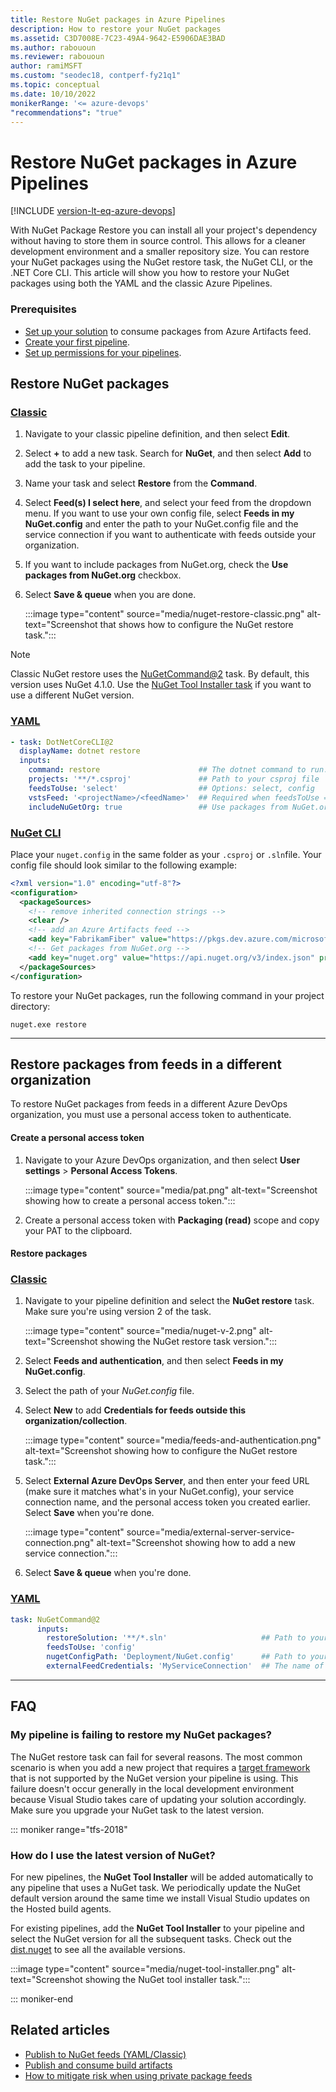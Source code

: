 ```yaml
---
title: Restore NuGet packages in Azure Pipelines
description: How to restore your NuGet packages
ms.assetid: C3D7008E-7C23-49A4-9642-E5906DAE3BAD
ms.author: rabououn
ms.reviewer: rabououn
author: ramiMSFT
ms.custom: "seodec18, contperf-fy21q1"
ms.topic: conceptual
ms.date: 10/10/2022
monikerRange: '<= azure-devops'
"recommendations": "true"
---
```


# Restore NuGet packages in Azure Pipelines

[!INCLUDE [version-lt-eq-azure-devops](../../includes/version-lt-eq-azure-devops.md)]

With NuGet Package Restore you can install all your project's dependency without having to store them in source control. This allows for a cleaner development environment and a smaller repository size. You can restore your NuGet packages using the NuGet restore task, the NuGet CLI, or the .NET Core CLI. This article will show you how to restore your NuGet packages using both the YAML and the classic Azure Pipelines.

### Prerequisites

- [Set up your solution](../../artifacts/nuget/consume.md) to consume packages from Azure Artifacts feed.
- [Create your first pipeline](../create-first-pipeline.md).
- [Set up permissions for your pipelines](../../artifacts/feeds/feed-permissions.md#pipelines-permissions).

## Restore NuGet packages

### [Classic](#tab/classic/)

1. Navigate to your classic pipeline definition, and then select **Edit**.

1. Select **+** to add a new task. Search for **NuGet**, and then select **Add** to add the task to your pipeline.

1. Name your task and select **Restore** from the **Command**.

1. Select **Feed(s) I select here**, and select your feed from the dropdown menu. If you want to use your own config file, select **Feeds in my NuGet.config** and enter the path to your NuGet.config file and the service connection if you want to authenticate with feeds outside your organization.

1. If you want to include packages from NuGet.org, check the **Use packages from NuGet.org** checkbox.

1. Select **Save & queue** when you are done.

    :::image type="content" source="media/nuget-restore-classic.png" alt-text="Screenshot that shows how to configure the NuGet restore task.":::

> [!NOTE]
> Classic NuGet restore uses the [NuGetCommand@2](../tasks/package/nuget.md) task. By default, this version uses NuGet 4.1.0. Use the [NuGet Tool Installer task](../tasks/tool/nuget.md) if you want to use a different NuGet version.

### [YAML](#tab/yaml/)

```YAML
- task: DotNetCoreCLI@2
  displayName: dotnet restore
  inputs:
    command: restore                      ## The dotnet command to run. Options: build, push, pack, restore, run, test, and custom.
    projects: '**/*.csproj'               ## Path to your csproj file
    feedsToUse: 'select'                  ## Options: select, config
    vstsFeed: '<projectName>/<feedName>'  ## Required when feedsToUse == Select
    includeNuGetOrg: true                 ## Use packages from NuGet.org
```

### [NuGet CLI](#tab/cli/)

Place your `nuget.config` in the same folder as your `.csproj` or `.sln`file. Your config file should look similar to the following example:

```xml
<?xml version="1.0" encoding="utf-8"?>
<configuration>
  <packageSources>
    <!-- remove inherited connection strings -->
    <clear />
    <!-- add an Azure Artifacts feed -->
    <add key="FabrikamFiber" value="https://pkgs.dev.azure.com/microsoftLearnModule/_packaging/FabrikamFiber/nuget/v3/index.json" />
    <!-- Get packages from NuGet.org -->
    <add key="nuget.org" value="https://api.nuget.org/v3/index.json" protocolVersion="3" />
  </packageSources>
</configuration>
```

To restore your NuGet packages, run the following command in your project directory:

```Command
nuget.exe restore
```

* * *

## Restore packages from feeds in a different organization

To restore NuGet packages from feeds in a different Azure DevOps organization, you must use a personal access token to authenticate.

#### Create a personal access token

1. Navigate to your Azure DevOps organization, and then select **User settings** > **Personal Access Tokens**.

    :::image type="content" source="media/pat.png" alt-text="Screenshot showing how to create a personal access token.":::

1. Create a personal access token with **Packaging (read)** scope and copy your PAT to the clipboard.

#### Restore packages

### [Classic](#tab/classic/)

1. Navigate to your pipeline definition and select the **NuGet restore** task. Make sure you're using version 2 of the task.

    :::image type="content" source="media/nuget-v-2.png" alt-text="Screenshot showing the NuGet restore task version.":::

1. Select **Feeds and authentication**, and then select **Feeds in my NuGet.config**.
1. Select the path of your *NuGet.config* file.
1. Select **New** to add **Credentials for feeds outside this organization/collection**.

    :::image type="content" source="media/feeds-and-authentication.png" alt-text="Screenshot showing how to configure the NuGet restore task.":::

1. Select **External Azure DevOps Server**, and then enter your feed URL (make sure it matches what's in your NuGet.config), your service connection name, and the personal access token you created earlier. Select **Save** when you're done.

    :::image type="content" source="media/external-server-service-connection.png" alt-text="Screenshot showing how to add a new service connection.":::

1. Select **Save & queue** when you're done.

### [YAML](#tab/yaml/)

```yml
task: NuGetCommand@2
      inputs:
        restoreSolution: '**/*.sln'                     ## Path to your project's solution, packages.config, or project.json.
        feedsToUse: 'config'
        nugetConfigPath: 'Deployment/NuGet.config'      ## Path to your nuget.config file.
        externalFeedCredentials: 'MyServiceConnection'  ## The name of your service connection.
```

* * *

## FAQ

### My pipeline is failing to restore my NuGet packages?

The NuGet restore task can fail for several reasons. The most common scenario is when you add a new project that requires a [target framework](/nuget/schema/target-frameworks) that is not supported by the NuGet version your pipeline is using. This failure doesn't occur generally in the local development environment because Visual Studio takes care of updating your solution accordingly. Make sure you upgrade your NuGet task to the latest version.

::: moniker range="tfs-2018" 

### How do I use the latest version of NuGet?

For new pipelines, the **NuGet Tool Installer** will be added automatically to any pipeline that uses a NuGet task. We periodically update the NuGet default version around the same time we install Visual Studio updates on the Hosted build agents.

For existing pipelines, add the **NuGet Tool Installer** to your pipeline and select the NuGet version for all the subsequent tasks. Check out the [dist.nuget](https://dist.nuget.org/tools.json) to see all the available versions.

:::image type="content" source="media/nuget-tool-installer.png" alt-text="Screenshot showing the NuGet tool installer task.":::

::: moniker-end 

## Related articles

- [Publish to NuGet feeds (YAML/Classic)](../artifacts/nuget.md)
- [Publish and consume build artifacts](../artifacts/build-artifacts.md)
- [How to mitigate risk when using private package feeds](https://azure.microsoft.com/resources/3-ways-to-mitigate-risk-using-private-package-feeds/)
